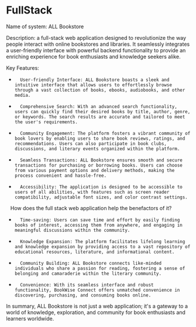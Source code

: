 # FullStack

Name of system: ALL Bookstore

Description: a full-stack web application designed to revolutionize the way people interact with online bookstores and libraries. It seamlessly integrates a user-friendly interface with powerful backend functionality to provide an enriching experience for book enthusiasts and knowledge seekers alike.

Key Features:
* 		User-friendly Interface: ALL Bookstore boasts a sleek and intuitive interface that allows users to effortlessly browse through a vast collection of books, ebooks, audiobooks, and other media.
* 		Comprehensive Search: With an advanced search functionality, users can quickly find their desired books by title, author, genre, or keywords. The search results are accurate and tailored to meet the user's requirements.
* 		Community Engagement: The platform fosters a vibrant community of book lovers by enabling users to share book reviews, ratings, and recommendations. Users can also participate in book clubs, discussions, and literary events organized within the platform.
* 		Seamless Transactions: ALL Bookstore ensures smooth and secure transactions for purchasing or borrowing books. Users can choose from various payment options and delivery methods, making the process convenient and hassle-free.
* 		Accessibility: The application is designed to be accessible to users of all abilities, with features such as screen reader compatibility, adjustable font sizes, and color contrast settings.
 
 How does the full stack web application help the benefactors of it?

* 		Time-saving: Users can save time and effort by easily finding books of interest, accessing them from anywhere, and engaging in meaningful discussions within the community.
* 		Knowledge Expansion: The platform facilitates lifelong learning and knowledge expansion by providing access to a vast repository of educational resources, literature, and informational content.
* 		Community Building: ALL Bookstore connects like-minded individuals who share a passion for reading, fostering a sense of belonging and camaraderie within the literary community.
* 		Convenience: With its seamless interface and robust functionality, BookWise Connect offers unmatched convenience in discovering, purchasing, and consuming books online.

In summary, ALL Bookstore is not just a web application; it's a gateway to a world of knowledge, exploration, and community for book enthusiasts and learners worldwide.
